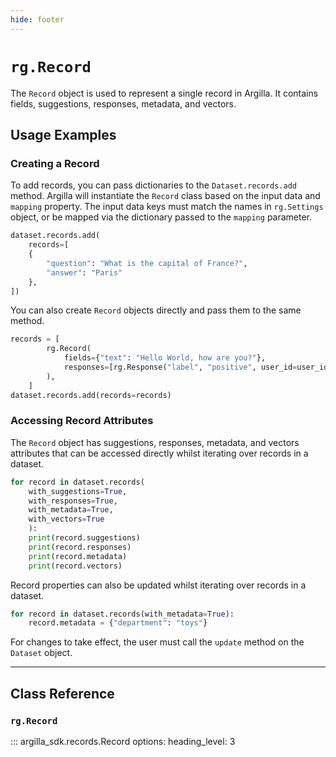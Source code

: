 ```yaml
---
hide: footer
---
```

# `rg.Record`

The `Record` object is used to represent a single record in Argilla. It contains fields, suggestions, responses, metadata, and vectors.

## Usage Examples

### Creating a Record

To add records, you can pass dictionaries to the `Dataset.records.add` method. Argilla will instantiate the `Record` class based on the input data and `mapping` property. The input data keys must match the names in `rg.Settings` object, or be mapped via the dictionary passed to the `mapping` parameter.

```python
dataset.records.add(
    records=[
    {
        "question": "What is the capital of France?",
        "answer": "Paris"
    },
])
```

You can also create `Record` objects directly and pass them to the same method.

```python
records = [
        rg.Record(
            fields={"text": "Hello World, how are you?"},
            responses=[rg.Response("label", "positive", user_id=user_id)],
        ),
    ]
dataset.records.add(records=records)
```

### Accessing Record Attributes

The `Record` object has suggestions, responses, metadata, and vectors attributes that can be accessed directly whilst iterating over records in a dataset.

```python
for record in dataset.records(
    with_suggestions=True,
    with_responses=True,
    with_metadata=True,
    with_vectors=True
    ):
    print(record.suggestions)
    print(record.responses)
    print(record.metadata)
    print(record.vectors)
```

Record properties can also be updated whilst iterating over records in a dataset.

```python
for record in dataset.records(with_metadata=True):
    record.metadata = {"department": "toys"}
```

For changes to take effect, the user must call the `update` method on the `Dataset` object.


---

## Class Reference

### `rg.Record`

::: argilla_sdk.records.Record
    options:
        heading_level: 3